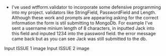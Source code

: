 * I've used wtfform.validator to incorporate some defensive programming into my project. validators like StringField, PasswordField and Length. Although these work and prompts are appearing asking for the correct information the form is stil submitting to MongoDb. For example I've sent a username minium length of 8 characters, in inputted Jack into this field and inputed 1234 into the password field. the error message came back but as you can see Jack was still submitted to the db. 

Input ISSUE 1 image
Input ISSUE 2 image